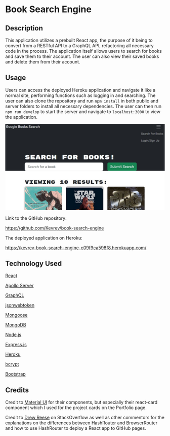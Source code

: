 # Book Search Engine

## Description

This application utilizes a prebuilt React app, the purpose of it being to convert from a RESTful API to a GraphQL API, refactoring all necessary code in the process. The application itself allows users to search for books and save them to their account. The user can also view their saved books and delete them from their account.

## Usage

Users can access the deployed Heroku application and navigate it like a normal site, performing functions such as logging in and searching. The user can also clone the repository and run `npm install` in both public and server folders to install all necessary dependencies. The user can then run `npm run develop` to start the server and navigate to `localhost:3000` to view the application.

![Screenshot](/assets/images/screenshot.jpg)

Link to the GitHub repository:

https://github.com/Kevrev/book-search-engine

The deployed application on Heroku:

https://kevrev-book-search-engine-c09f9ca598f8.herokuapp.com/

## Technology Used

[React](https://react.dev/)

[Apollo Server](https://www.apollographql.com/docs/apollo-server/)

[GraphQL](https://graphql.org/)

[jsonwebtoken](https://www.npmjs.com/package/jsonwebtoken)

[Mongoose](https://mongoosejs.com/)

[MongoDB](https://www.mongodb.com/)

[Node.js](https://nodejs.org/en/)

[Express.js](https://expressjs.com/)

[Heroku](https://www.heroku.com/)

[bcrypt](https://www.npmjs.com/package/bcrypt)

[Bootstrap](https://getbootstrap.com/)

## Credits

Credit to [Material UI](https://mui.com/material-ui/react-card/) for their components, but especially their react-card component which I used for the project cards on the Portfolio page.

Credit to [Drew Reese](https://stackoverflow.com/questions/71984401/react-router-not-working-with-github-pages) on StackOverflow as well as other commentors for the explanations on the differences between HashRouter and BrowserRouter and how to use HashRouter to deploy a React app to GitHub pages.
